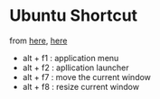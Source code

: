 # Ubuntu Shortcut
from [here](https://help.ubuntu.com/community/KeyboardShortcuts), [here](http://support.mashery.com/docs/customizing_your_portal/Markdown_Cheat_Sheet)

* alt + f1 : application menu
* alt + f2 : apllication launcher
* alt + f7 : move the current window
* alt + f8 : resize current window

